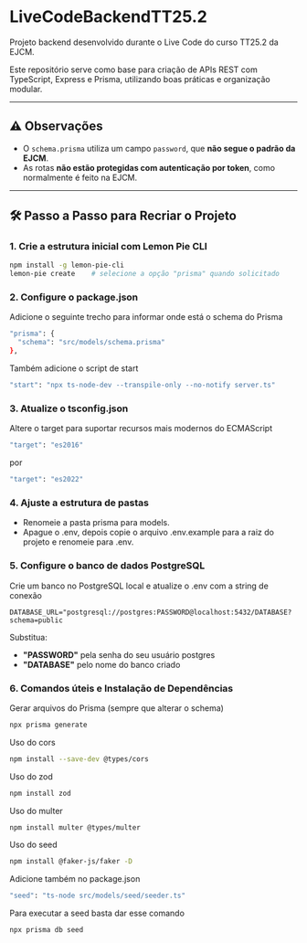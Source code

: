 # LiveCodeBackendTT25.2

Projeto backend desenvolvido durante o Live Code do curso TT25.2 da EJCM.

Este repositório serve como base para criação de APIs REST com TypeScript, Express e Prisma, utilizando boas práticas e organização modular.

---

## ⚠️ Observações

- O `schema.prisma` utiliza um campo `password`, que **não segue o padrão da EJCM**.
- As rotas **não estão protegidas com autenticação por token**, como normalmente é feito na EJCM.

---

## 🛠️ Passo a Passo para Recriar o Projeto

### 1. Crie a estrutura inicial com Lemon Pie CLI

```bash
npm install -g lemon-pie-cli
lemon-pie create    # selecione a opção "prisma" quando solicitado
```

### 2. Configure o package.json
Adicione o seguinte trecho para informar onde está o schema do Prisma
```bash
"prisma": {
  "schema": "src/models/schema.prisma"
},
```
Também adicione o script de start
```bash
"start": "npx ts-node-dev --transpile-only --no-notify server.ts"
```

### 3. Atualize o tsconfig.json
Altere o target para suportar recursos mais modernos do ECMAScript
```bash
"target": "es2016"
```
por
```bash
"target": "es2022"
```

### 4. Ajuste a estrutura de pastas
- Renomeie a pasta prisma para models.
- Apague o .env, depois copie o arquivo .env.example para a raiz do projeto e renomeie para .env.

### 5. Configure o banco de dados PostgreSQL
Crie um banco no PostgreSQL local e atualize o .env com a string de conexão
```env
DATABASE_URL="postgresql://postgres:PASSWORD@localhost:5432/DATABASE?schema=public
```
Substitua:
- **"PASSWORD"** pela senha do seu usuário postgres
- **"DATABASE"** pelo nome do banco criado

### 6. Comandos úteis e Instalação de Dependências
Gerar arquivos do Prisma (sempre que alterar o schema)
```bash
npx prisma generate
```
Uso do cors
```bash
npm install --save-dev @types/cors
```
Uso do zod
```bash
npm install zod
```
Uso do multer
```bash
npm install multer @types/multer
```
Uso do seed
```bash
npm install @faker-js/faker -D
```
Adicione também no package.json
```bash
"seed": "ts-node src/models/seed/seeder.ts"
```
Para executar a seed basta dar esse comando
```bash
npx prisma db seed
```
